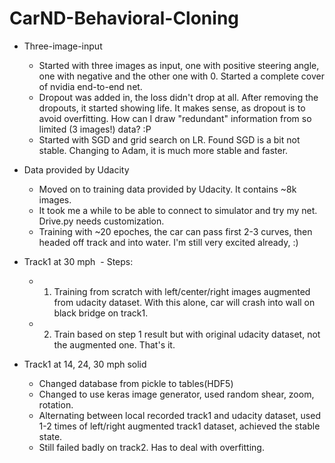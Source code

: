 # CarND-Behavioral-Cloning
* Three-image-input
  - Started with three images as input, one with positive steering angle, one with negative and the other one with 0. Started a complete cover of nvidia end-to-end net. 
  - Dropout was added in, the loss didn't drop at all. After removing the dropouts, it started showing life. It makes sense, as dropout is to avoid overfitting. How can I draw "redundant" information from so limited (3 images!) data? :P
  - Started with SGD and grid search on LR. Found SGD is a bit not stable. Changing to Adam, it is much more stable and faster. 
  
* Data provided by Udacity
  - Moved on to training data provided by Udacity. It contains ~8k images.
  - It took me a while to be able to connect to simulator and try my net. Drive.py needs customization. 
  - Training with ~20 epoches, the car can pass first 2-3 curves, then headed off track and into water. I'm still very excited already, :)

* Track1 at 30 mph
  - Steps: 
  - 1. Training from scratch with left/center/right images augmented from udacity dataset. With this alone, car will crash into wall on black bridge on track1.  
  - 2. Train based on step 1 result but with original udacity dataset, not the augmented one. That's it.

* Track1 at 14, 24, 30 mph solid
  - Changed database from pickle to tables(HDF5)
  - Changed to use keras image generator, used random shear, zoom, rotation.
  - Alternating between local recorded track1 and udacity dataset, used 1-2 times of left/right augmented track1 dataset, achieved the stable state.
  - Still failed badly on track2. Has to deal with overfitting. 
